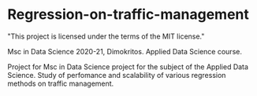 # Regression-on-traffic-management
"This project is licensed under the terms of the MIT license."

Msc in Data Science 2020-21, Dimokritos. Applied Data Science course.

Project for Msc in Data Science project for the subject of the Applied Data Science. Study of perfomance and scalability of various regression methods on traffic management.
